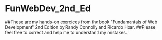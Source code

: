 # FunWebDev_2nd_Ed

##These are my hands-on exercices from the book "Fundamentals of Web Development" 2nd Edition by Randy Connolly and Ricardo Hoar.
##Please feel free to correct and help me to understand my mistakes.
